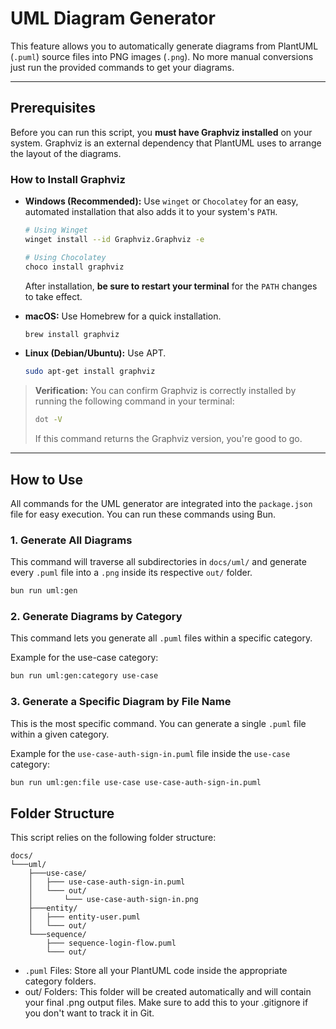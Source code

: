 # UML Diagram Generator

This feature allows you to automatically generate diagrams from PlantUML (`.puml`) source files into PNG images (`.png`). No more manual conversions just run the provided commands to get your diagrams.

---

## Prerequisites

Before you can run this script, you **must have Graphviz installed** on your system. Graphviz is an external dependency that PlantUML uses to arrange the layout of the diagrams.

### How to Install Graphviz

-   **Windows (Recommended):**
    Use `winget` or `Chocolatey` for an easy, automated installation that also adds it to your system's `PATH`.

    ```bash
    # Using Winget
    winget install --id Graphviz.Graphviz -e
    ```

    ```bash
    # Using Chocolatey
    choco install graphviz
    ```

    After installation, **be sure to restart your terminal** for the `PATH` changes to take effect.

-   **macOS:**
    Use Homebrew for a quick installation.

    ```bash
    brew install graphviz
    ```

-   **Linux (Debian/Ubuntu):**
    Use APT.

    ```bash
    sudo apt-get install graphviz
    ```

> **Verification:** You can confirm Graphviz is correctly installed by running the following command in your terminal:
>
> ```bash
> dot -V
> ```
> If this command returns the Graphviz version, you're good to go.

---

## How to Use

All commands for the UML generator are integrated into the `package.json` file for easy execution. You can run these commands using Bun.

### 1. Generate All Diagrams

This command will traverse all subdirectories in `docs/uml/` and generate every `.puml` file into a `.png` inside its respective `out/` folder.

```bash
bun run uml:gen
```

### 2. Generate Diagrams by Category

This command lets you generate all `.puml` files within a specific category.

Example for the use-case category:

```bash
bun run uml:gen:category use-case
```
### 3. Generate a Specific Diagram by File Name

This is the most specific command. You can generate a single `.puml` file within a given category.

Example for the `use-case-auth-sign-in.puml` file inside the `use-case` category:

```bash
bun run uml:gen:file use-case use-case-auth-sign-in.puml
```
## Folder Structure
This script relies on the following folder structure:

```
docs/
└───uml/
    ├───use-case/
    │   ├─── use-case-auth-sign-in.puml
    │   └─── out/
    │       └─── use-case-auth-sign-in.png
    ├───entity/
    │   ├─── entity-user.puml
    │   └─── out/
    └───sequence/
        ├─── sequence-login-flow.puml
        └─── out/
```
- `.puml` Files: Store all your PlantUML code inside the appropriate category folders. 
- out/ Folders: This folder will be created automatically and will contain your final .png output files. Make sure to add this to your .gitignore if you don't want to track it in Git.
